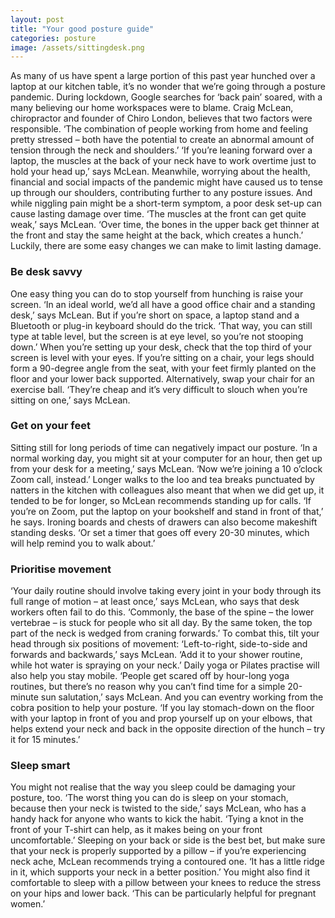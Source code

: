 ```yaml
---
layout: post
title: "Your good posture guide"
categories: posture
image: /assets/sittingdesk.png
---
```


As many of us have spent a large portion of this  past year hunched over  a laptop at our kitchen table, it’s no wonder that we’re going through a posture pandemic. During lockdown, Google searches for ‘back pain’ soared, with a many believing our home workspaces were to blame. Craig McLean, chiropractor and founder of Chiro London, believes that  two factors were responsible.  ‘The combination of people  working from home and feeling pretty stressed – both have the potential to create an abnormal amount of tension through the  neck and shoulders.’ ‘If you’re leaning forward  over a laptop, the muscles at the back of your neck have to work overtime just to hold your head up,’ says McLean. Meanwhile, worrying about the health, financial and social impacts of the pandemic might have caused us to tense up through our shoulders, contributing further to any posture issues. And while niggling pain might be a short-term symptom, a poor desk set-up can cause lasting damage over time. ‘The muscles at the front can get quite weak,’ says McLean. ‘Over time, the bones in the upper back get thinner at the front and stay the same height at the back, which creates a hunch.’ Luckily, there are some easy changes we can make to limit lasting damage. 

### Be desk savvy  
One easy thing you can do to stop yourself from hunching is raise your screen. ‘In an ideal world, we’d all have a good office chair and a standing desk,’ says McLean. But if you’re short on space, a laptop stand 
and a Bluetooth or plug-in keyboard should do the trick. ‘That way, you can still type at table level, but the screen is at eye level, so you’re not stooping down.’ When you’re setting up your desk, check that the top third of your screen is level with your eyes. If you’re sitting on a chair, your legs should form a 90-degree angle from the seat, with your feet firmly planted on the floor and your lower back supported. Alternatively, swap your chair for an exercise ball. ‘They’re cheap and it’s very difficult to slouch when you’re sitting on one,’ says McLean. 

### Get on your feet  
Sitting still for long periods of time can negatively impact our posture. ‘In a normal working day, you might sit at your computer for an hour, then get up from your desk for a meeting,’ says McLean. ‘Now we’re joining a 10 o’clock Zoom call, instead.’ Longer walks to the loo and tea breaks punctuated by natters in the kitchen with colleagues also meant that when we did get up, it tended to be for longer, so McLean recommends standing up for calls. ‘If you’re on Zoom, put the laptop on your bookshelf and stand in front of that,’ he says. Ironing boards and chests of drawers can also become makeshift standing desks. ‘Or set a timer that goes off every 20-30 minutes, which will help remind you to walk about.’

### Prioritise movement  
‘Your daily routine should involve taking every joint in your body through its full range of motion – at least once,’ says McLean, who says that desk workers often fail to do this. ‘Commonly, the base of the spine – the lower vertebrae – is stuck for people who sit all day. By the same token, the top part of the neck is wedged from craning forwards.’ To combat this, tilt your head through six positions of movement: ‘Left-to-right, side-to-side and forwards and backwards,’ says McLean. ‘Add it to your shower routine, while hot water is spraying on your neck.’ Daily yoga or Pilates practise will also help you stay mobile. ‘People get scared off by hour-long yoga routines, but there’s no reason  why you can’t find time for a  simple 20-minute sun salutation,’ says McLean. And you can eventry working from the cobra position  to help your posture. ‘If you lay stomach-down on the floor with your laptop in front of you and prop yourself up on your elbows, that helps extend your neck and back in the opposite direction of the hunch – try it for 15 minutes.’

### Sleep smart  
You might not realise that the way you sleep could be damaging your posture, too. ‘The worst thing you can do is sleep on your stomach, because then your neck is twisted to the side,’ says McLean, who has a handy hack for anyone who wants  to kick the habit. ‘Tying a knot in  the front of your T-shirt can help,  as it makes being on your front uncomfortable.’ Sleeping on your back or side is the best bet, but make sure that your neck is properly supported by a pillow – if you’re experiencing neck ache, McLean recommends trying a contoured one. ‘It has a little ridge in it, which supports your neck in a better position.’ You might also find it comfortable to sleep with a pillow between your knees to reduce the stress on your hips and lower back. ‘This can be particularly helpful  for pregnant women.’ 
